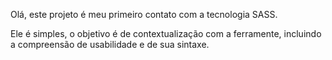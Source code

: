 Olá, este projeto é meu primeiro contato com a tecnologia SASS.

Ele é simples, o objetivo é de contextualização com a ferramente, incluindo a compreensão de usabilidade e de sua sintaxe.
